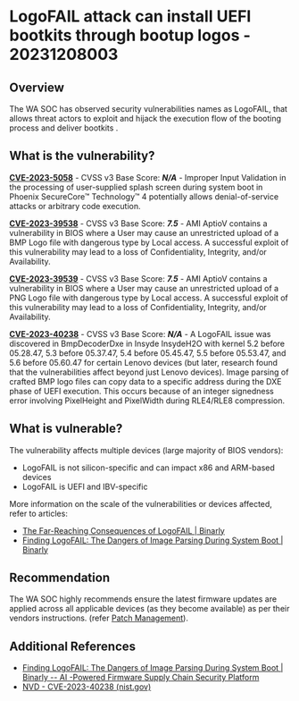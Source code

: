 # LogoFAIL attack can install UEFI bootkits through bootup logos - 20231208003

## Overview

The WA SOC has observed security vulnerabilities names as LogoFAIL, that allows threat actors to exploit and hijack the execution flow of the booting process and deliver bootkits .


## What is the vulnerability?

[**CVE-2023-5058**](https://nvd.nist.gov/vuln/detail/CVE-2023-5058) - CVSS v3 Base Score: ***N/A*** - Improper Input Validation in the processing of user-supplied splash screen during system boot in Phoenix SecureCore™ Technology™ 4 potentially allows denial-of-service attacks or arbitrary code execution.  

[**CVE-2023-39538**](https://nvd.nist.gov/vuln/detail/CVE-2023-39538) - CVSS v3 Base Score: ***7.5*** - AMI AptioV contains a vulnerability in BIOS where a User may cause an unrestricted upload of a BMP Logo file with dangerous type by Local access. A successful exploit of this vulnerability may lead to a loss of Confidentiality, Integrity, and/or Availability.  

[**CVE-2023-39539**](https://nvd.nist.gov/vuln/detail/CVE-2023-39539) - CVSS v3 Base Score: ***7.5*** - AMI AptioV contains a vulnerability in BIOS where a User may cause an unrestricted upload of a PNG Logo file with dangerous type by Local access. A successful exploit of this vulnerability may lead to a loss of Confidentiality, Integrity, and/or Availability.  

[**CVE-2023-40238**](https://nvd.nist.gov/vuln/detail/CVE-2023-40238) - CVSS v3 Base Score: ***N/A*** - A LogoFAIL issue was discovered in BmpDecoderDxe in Insyde InsydeH2O with kernel 5.2 before 05.28.47, 5.3 before 05.37.47, 5.4 before 05.45.47, 5.5 before 05.53.47, and 5.6 before 05.60.47 for certain Lenovo devices (but later, research found that the vulnerabilities affect beyond just Lenovo devices).  Image parsing of crafted BMP logo files can copy data to a specific address during the DXE phase of UEFI execution. This occurs because of an integer signedness error involving PixelHeight and PixelWidth during RLE4/RLE8 compression.  


## What is vulnerable?

The vulnerability affects multiple devices (large majority of BIOS vendors):

- LogoFAIL is not silicon-specific and can impact x86 and ARM-based devices
- LogoFAIL is UEFI and IBV-specific

More information on the scale of the vulnerabilities or devices affected, refer to articles: 
- [The Far-Reaching Consequences of LogoFAIL | Binarly](https://binarly.io/posts/The_Far_Reaching_Consequences_of_LogoFAIL/index.html) 
- [Finding LogoFAIL: The Dangers of Image Parsing During System Boot | Binarly](https://binarly.io/posts/finding_logofail_the_dangers_of_image_parsing_during_system_boot/index.html) 


## Recommendation

The WA SOC highly recommends ensure the latest firmware updates are applied across all applicable devices (as they become available) as per their vendors instructions. (refer [Patch Management](../guidelines/patch-management.md)).


## Additional References

- [Finding LogoFAIL: The Dangers of Image Parsing During System Boot | Binarly -- AI -Powered Firmware Supply Chain Security Platform](https://binarly.io/posts/finding_logofail_the_dangers_of_image_parsing_during_system_boot/index.html)
- [NVD - CVE-2023-40238 (nist.gov)](https://nvd.nist.gov/vuln/detail/CVE-2023-40238)